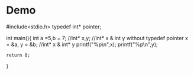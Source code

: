 # Demo
#include<stdio.h>
typedef int* pointer;

int main(){
    int a =5,b = 7;
    //int* x,y; //int* x & int y without typedef
    pointer x = &a, y = &b; //int* x & int* y
    printf("%p\n",x);
    printf("%p\n",y);

    return 0;
}
